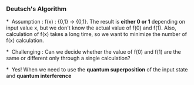 ### Deutsch's Algorithm

*&nbsp; Assumption : f(x) : {0,1} -> {0,1}. The result is **either 0 or 1** depending on input value x, but we don't know the actual value of f(0) and f(1). Also, calculation of f(x) takes a long time, so we want to minimize the number of f(x) calculation.

*&nbsp; Challenging : Can we decide whether the value of f(0) and f(1) are the same or different only through a single calculation?

*&nbsp; Yes! When we need to use the **quantum superposition** of the input state and **quantum interference**




